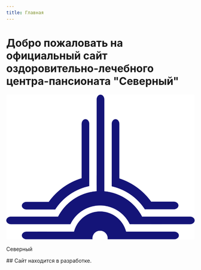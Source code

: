 ```yaml
---
title: Главная
---
```


# Добро пожаловать на официальный сайт оздоровительно-лечебного центра-пансионата "Северный"
<img class="logo" src="user/themes/north/images/logo.svg" alt="Логотип оздоровительно-лечебного центра-пансионата Северный">
<p class="title">Северный</p>
## Сайт находится в разработке.